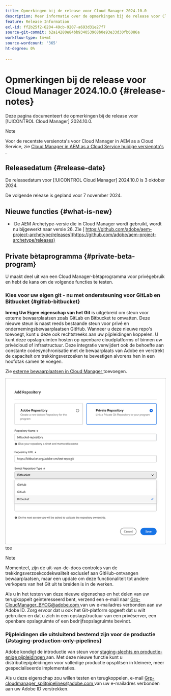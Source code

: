 ```yaml
---
title: Opmerkingen bij de release voor Cloud Manager 2024.10.0
description: Meer informatie over de opmerkingen bij de release voor Cloud Manager 2024.10.0.
feature: Release Information
exl-id: ff2b25f2-6204-49cb-9207-a693d31e27f7
source-git-commit: b2a14280e84bb934053968b0e93e33d30fb6086a
workflow-type: tm+mt
source-wordcount: '365'
ht-degree: 0%

---
```


# Opmerkingen bij de release voor Cloud Manager 2024.10.0 {#release-notes}

Deze pagina documenteert de opmerkingen bij de release voor [!UICONTROL Cloud Manager] 2024.10.0.

>[!NOTE]
>
>Voor de recentste versienota&#39;s voor Cloud Manager in AEM as a Cloud Service, zie [ Cloud Manager in AEM as a Cloud Service huidige versienota&#39;s ](https://experienceleague.adobe.com/en/docs/experience-manager-cloud-service/content/release-notes/cloud-manager/current).



## Releasedatum {#release-date}

<!-- SAVE FOR FUTURE POSSIBLE USE No notable bugs or features for the September release of Cloud Manager. -->

De releasedatum voor [!UICONTROL Cloud Manager] 2024.10.0 is 3 oktober 2024.

De volgende release is gepland voor 7 november 2024.



## Nieuwe functies {#what-is-new}

* &#x200B;<!-- BOTH CS & AMS --> De AEM Archetype-versie die in Cloud Manager wordt gebruikt, wordt nu bijgewerkt naar versie 26. Zie [ https://github.com/adobe/aem-project-archetype/releases](https://github.com/adobe/aem-project-archetype/releases)
<!-- (CMGR-59817) -->



## Private bètaprogramma {#private-beta-program}

U maakt deel uit van een Cloud Manager-bètaprogramma voor privégebruik en hebt de kans om de volgende functies te testen.

### Kies voor uw eigen git - nu met ondersteuning voor GitLab en Bitbucket {#gitlab-bitbucket}

<!-- BOTH CS & AMS -->

**breng Uw Eigen eigenschap van het Git** is uitgebreid om steun voor externe bewaarplaatsen zoals GitLab en Bitbucket te omvatten. Deze nieuwe steun is naast reeds bestaande steun voor privé en ondernemingsbewaarplaatsen GitHub. Wanneer u deze nieuwe repo&#39;s toevoegt, kunt u deze ook rechtstreeks aan uw pijpleidingen koppelen. U kunt deze opslagruimten hosten op openbare cloudplatforms of binnen uw privécloud of infrastructuur. Deze integratie verwijdert ook de behoefte aan constante codesynchronisatie met de bewaarplaats van Adobe en verstrekt de capaciteit om trekkingsverzoeken te bevestigen alvorens hen in een hoofdtak samen te voegen.

Zie [ externe bewaarplaatsen in Cloud Manager ](/help/managing-code/external-repositories.md) toevoegen.

![ voeg de dialoogdoos van de Bewaarplaats ](/help/release-notes/assets/repositories-add-release-notes.png) toe

>[!NOTE]
>
>Momenteel, zijn de uit-van-de-doos controles van de trekkingsverzoekcodekwaliteit exclusief aan GitHub-ontvangen bewaarplaatsen, maar een update om deze functionaliteit tot andere verkopers van het Git uit te breiden is in de werken.

Als u in het testen van deze nieuwe eigenschap en het delen van uw terugkoppelt geinteresseerd bent, verzend een e-mail naar [ Grp-CloudManager_BYOG@adobe.com ](mailto:Grp-CloudManager_BYOG@adobe.com) van uw e-mailadres verbonden aan uw Adobe ID. Zorg ervoor dat u ook het Git-platform opgeeft dat u wilt gebruiken en dat u zich in een opslagstructuur van een privéserver, een openbare opslagruimte of een bedrijfsopslagruimte bevindt.

### Pijpleidingen die uitsluitend bestemd zijn voor de productie {#staging-production-only-pipelines}

Adobe kondigt de introductie van steun voor [ staging-slechts en productie-enige pijpleidingen ](/help/using/stage-prod-only.md) aan. Met deze nieuwe functie kunt u distributiepijpleidingen voor volledige productie opsplitsen in kleinere, meer gespecialiseerde implementaties.

Als u deze eigenschap zou willen testen en terugkoppelen, e-mail [ Grp-cloudmanager_splitpipelines@adobe.com ](mailto:Grp-cloudmanager_splitpipelines@adobe.com) van uw e-mailadres verbonden aan uw Adobe ID verstrekken.

<!-- ## Bug fixes

* text
-->

<!-- Known Issues {#known-issues}

 -->
